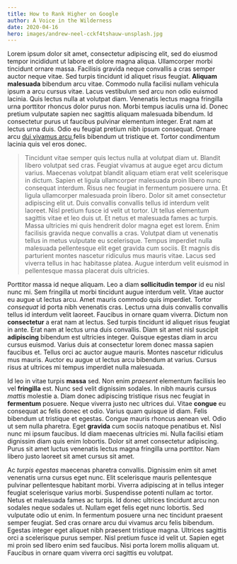 ```yaml
---
title: How to Rank Higher on Google
author: A Voice in the Wilderness
date: 2020-04-16
hero: images/andrew-neel-cckf4tshauw-unsplash.jpg
---
```

<!--StartFragment-->

Lorem ipsum dolor sit amet, consectetur adipiscing elit, sed do eiusmod tempor incididunt ut labore et dolore magna aliqua. Ullamcorper morbi tincidunt ornare massa. Facilisis gravida neque convallis a cras semper auctor neque vitae. Sed turpis tincidunt id aliquet risus feugiat. **Aliquam malesuada** bibendum arcu vitae. Commodo nulla facilisi nullam vehicula ipsum a arcu cursus vitae. Lacus vestibulum sed arcu non odio euismod lacinia. Quis lectus nulla at volutpat diam. Venenatis lectus magna fringilla urna porttitor rhoncus dolor purus non. Morbi tempus iaculis urna id. Donec pretium vulputate sapien nec sagittis aliquam malesuada bibendum. Id consectetur purus ut faucibus pulvinar elementum integer. Erat nam at lectus urna duis. Odio eu feugiat pretium nibh ipsum consequat. Ornare arcu [dui vivamus arcu ](google.com)felis bibendum ut tristique et. Tortor condimentum lacinia quis vel eros donec.

> Tincidunt vitae semper quis lectus nulla at volutpat diam ut. Blandit libero volutpat sed cras. Feugiat vivamus at augue eget arcu dictum varius. Maecenas volutpat blandit aliquam etiam erat velit scelerisque in dictum. Sapien et ligula ullamcorper malesuada proin libero nunc consequat interdum. Risus nec feugiat in fermentum posuere urna. Et ligula ullamcorper malesuada proin libero. Dolor sit amet consectetur adipiscing elit ut. Duis convallis convallis tellus id interdum velit laoreet. Nisl pretium fusce id velit ut tortor. Ut tellus elementum sagittis vitae et leo duis ut. Et netus et malesuada fames ac turpis. Massa ultricies mi quis hendrerit dolor magna eget est lorem. Enim facilisis gravida neque convallis a cras. Volutpat diam ut venenatis tellus in metus vulputate eu scelerisque. Tempus imperdiet nulla malesuada pellentesque elit eget gravida cum sociis. Et magnis dis parturient montes nascetur ridiculus mus mauris vitae. Lacus sed viverra tellus in hac habitasse platea. Augue interdum velit euismod in pellentesque massa placerat duis ultricies.

Porttitor massa id neque aliquam. Leo a diam **sollicitudin tempor** id eu nisl nunc mi. Sem fringilla ut morbi tincidunt augue interdum velit. Vitae auctor eu augue ut lectus arcu. Amet mauris commodo quis imperdiet. Tortor *consequat* id porta nibh venenatis cras. Lectus urna duis convallis convallis tellus id interdum velit laoreet. Faucibus in ornare quam viverra. Dictum non **consectetur** a erat nam at lectus. Sed turpis tincidunt id aliquet risus feugiat in ante. Erat nam at lectus urna duis convallis. Diam sit amet nisl suscipit **adipiscing** bibendum est ultricies integer. Quisque egestas diam in arcu cursus euismod. Varius duis at consectetur lorem donec massa sapien faucibus et. Tellus orci ac auctor augue mauris. Montes nascetur ridiculus mus mauris. Auctor eu augue ut lectus arcu bibendum at varius. Cursus risus at ultrices mi tempus imperdiet nulla malesuada.

Id leo in vitae turpis **massa** sed. Non enim *praesent* elementum facilisis leo vel **fringilla** est. Nunc sed velit dignissim sodales. In nibh mauris cursus *mattis* molestie a. Diam donec adipiscing tristique risus nec feugiat in **fermentum** posuere. Neque viverra justo nec ultrices dui. Vitae **congue** eu consequat ac felis donec et odio. Varius quam quisque id diam. Felis bibendum ut tristique et egestas. Congue mauris rhoncus aenean vel. Odio ut sem nulla pharetra. Eget **gravida** cum sociis natoque penatibus et. Nisl nunc mi ipsum faucibus. Id diam maecenas ultricies mi. Nulla facilisi etiam dignissim diam quis enim lobortis. Dolor sit amet consectetur adipiscing. Purus sit amet luctus venenatis lectus magna fringilla urna porttitor. Nam libero justo laoreet sit amet cursus sit amet.

Ac *turpis egestas* maecenas pharetra convallis. Dignissim enim sit amet venenatis urna cursus eget nunc. Elit scelerisque mauris pellentesque pulvinar pellentesque habitant morbi. Viverra adipiscing at in tellus integer feugiat scelerisque varius morbi. Suspendisse potenti nullam ac tortor. Netus et malesuada fames ac turpis. Id donec ultrices tincidunt arcu non sodales neque sodales ut. Nullam eget felis eget nunc lobortis. Sed vulputate odio ut enim. In fermentum posuere urna nec tincidunt praesent semper feugiat. Sed cras ornare arcu dui vivamus arcu felis bibendum. Egestas integer eget aliquet nibh praesent tristique magna. Ultrices sagittis orci a scelerisque purus semper. Nisl pretium fusce id velit ut. Sapien eget mi proin sed libero enim sed faucibus. Nisi porta lorem mollis aliquam ut. Faucibus in ornare quam viverra orci sagittis eu volutpat.

<!--EndFragment-->